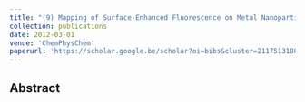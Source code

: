 ```yaml
---
title: "(9) Mapping of Surface‐Enhanced Fluorescence on Metal Nanoparticles using Super‐Resolution Photoactivation Localization Microscopy"
collection: publications
date: 2012-03-01
venue: 'ChemPhysChem'
paperurl: 'https://scholar.google.be/scholar?oi=bibs&cluster=2117513180994007070&btnI=1&hl=en'
---
```


<h2> Abstract </h2>
<p align= "justify">
